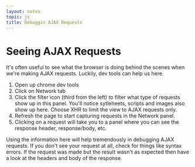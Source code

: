 ```yaml
---
layout: notes
topic: js
title: Debuggin AJAX Requests
---
```


# Seeing AJAX Requests

It's often useful to see what the browser is doing behind the scenes when we're making AJAX requests. Luckily, dev tools can help us here.

1. Open up chrome dev tools
2. Click on Network tab
3. Click the filter icon (third from the left) to filter what type of requests show up in this panel. You'll notice sytleheets, scripts and images also show up here. Choose XHR to limit the view to AJAX requests only.
3. Refresh the page to start capturing requests in the Network panel.
4. Clicking on a request will take you to a panel where you can see the response header, response/body, etc.

Using the information here will help tremendously in debugging AJAX requests. If you don't see your request at all, check for things like syntax errors. If the request was made but the result wasn't as expected then have a look at the headers and body of the response.